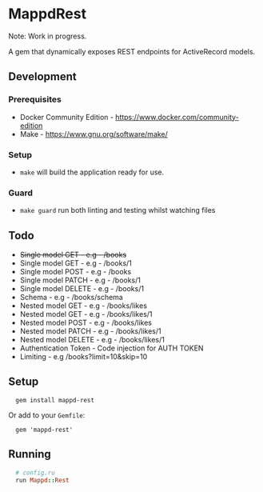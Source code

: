 # MappdRest

Note: Work in progress.

A gem that dynamically exposes REST endpoints for ActiveRecord models.

## Development

### Prerequisites

* Docker Community Edition - https://www.docker.com/community-edition
* Make - https://www.gnu.org/software/make/

### Setup

* `make` will build the application ready for use.

### Guard

* `make guard` run both linting and testing whilst watching files

## Todo

* ~~Single model GET - e.g - /books~~
* Single model GET - e.g - /books/1
* Single model POST - e.g - /books
* Single model PATCH - e.g - /books/1
* Single model DELETE - e.g - /books/1
* Schema - e.g - /books/schema
* Nested model GET - e.g - /books/likes
* Nested model GET - e.g - /books/likes/1
* Nested model POST - e.g - /books/likes
* Nested model PATCH - e.g - /books/likes/1
* Nested model DELETE - e.g - /books/likes/1
* Authentication Token - Code injection for AUTH TOKEN
* Limiting - e.g /books?limit=10&skip=10

## Setup

```
  gem install mappd-rest
```

Or add to your `Gemfile`:

```
  gem 'mappd-rest'
```

## Running

```ruby
  # config.ru
  run Mappd::Rest
```
